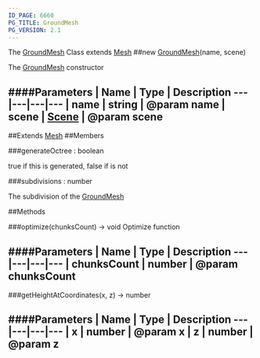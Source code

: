 ```yaml
---
ID_PAGE: 6660
PG_TITLE: GroundMesh
PG_VERSION: 2.1
---
```


The [GroundMesh](page.php?p=6660) Class extends [Mesh](page.php?p=6659)
##new [GroundMesh](page.php?p=6660)(name, scene)



The [GroundMesh](page.php?p=6660) constructor




####Parameters
 | Name | Type | Description
---|---|---|---
 | name | string | @param name
 | scene | [Scene](page.php?p=6662) | @param scene
---

##Extends [Mesh](page.php?p=6659)
##Members

###generateOctree : boolean




true if this is generated, false if is not



###subdivisions : number




The subdivision of the [GroundMesh](page.php?p=6660)











##Methods

###optimize(chunksCount) &rarr; void
Optimize function





####Parameters
 | Name | Type | Description
---|---|---|---
 | chunksCount | number | @param chunksCount
---

###getHeightAtCoordinates(x, z) &rarr; number

####Parameters
 | Name | Type | Description
---|---|---|---
 | x | number | @param x
 | z | number | @param z
---

